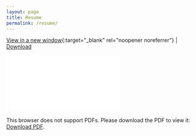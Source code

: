 ```yaml
---
layout: page
title: Resume
permalink: /resume/
---
```


[View in a new window](/assets/resume.pdf){:target="_blank" rel="noopener noreferrer"} \| <a href="/assets/resume.pdf" download>Download</a>

<link rel="stylesheet" href="/assets/css/pdf-embed.css">

<div class="pdf-container">
  <object data="/assets/resume.pdf" type="application/pdf">
    <embed src="/assets/resume.pdf">
      <p>This browser does not support PDFs. Please download the PDF to view it: <a href="/assets/resume.pdf">Download PDF</a>.</p>
    </embed>
  </object>
</div>